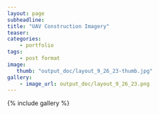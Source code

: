 ```yaml
---
layout: page
subheadline:  
title: "UAV Construction Imagery"
teaser:
categories:
    - portfolio
tags:
    - post format
image:
   thumb: "output_doc/layout_9_26_23-thumb.jpg"
gallery:
    - image_url: output_doc/layout_9_26_23.png
---
```

{% include gallery %}
